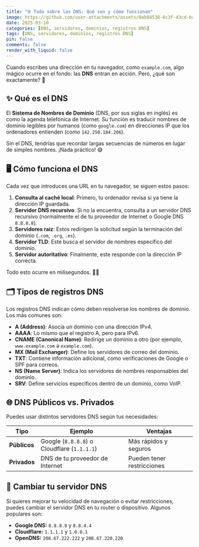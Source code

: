 ```yaml
---
title: "🌐 Todo sobre las DNS: Qué son y cómo funcionan"
image: https://github.com/user-attachments/assets/0ab84538-6c3f-43cd-ba65-822acc7e9fda
date: 2025-03-10
categories: [DNS, servidores, dominios, registros DNS]
tags: [DNS, servidores, dominios, registros DNS]
pin: false
comments: false
render_with_liquid: false
---
```


Cuando escribes una dirección en tu navegador, como `example.com`, algo mágico ocurre en el fondo: las **DNS** entran en acción. Pero, ¿qué son exactamente? 🤔

## ✨ Qué es el DNS

El **Sistema de Nombres de Dominio** (DNS, por sus siglas en inglés) es como la agenda telefónica de Internet. Su función es traducir nombres de dominio legibles por humanos (como `google.com`) en direcciones IP que los ordenadores entienden (como `142.250.184.206`).

Sin el DNS, tendrías que recordar largas secuencias de números en lugar de simples nombres. ¡Nada práctico! 😅

## 🖥️ Cómo funciona el DNS

Cada vez que introduces una URL en tu navegador, se siguen estos pasos:

1. **Consulta al caché local**: Primero, tu ordenador revisa si ya tiene la dirección IP guardada.
2. **Servidor DNS recursivo**: Si no la encuentra, consulta a un servidor DNS recursivo (normalmente el de tu proveedor de Internet o Google DNS `8.8.8.8`).
3. **Servidores raiz**: Estos redirigen la solicitud según la terminación del dominio (`.com`, `.org`, `.es`).
4. **Servidor TLD**: Este busca el servidor de nombres específico del dominio.
5. **Servidor autoritativo**: Finalmente, este responde con la dirección IP correcta.

Todo esto ocurre en milisegundos. 🏃‍♂️

## 🗂 Tipos de registros DNS

Los registros DNS indican cómo deben resolverse los nombres de dominio. Los más comunes son:

- **A (Address)**: Asocia un dominio con una dirección IPv4.
- **AAAA**: Lo mismo que el registro A, pero para IPv6.
- **CNAME (Canonical Name)**: Redirige un dominio a otro (por ejemplo, `www.example.com` a `example.com`).
- **MX (Mail Exchanger)**: Define los servidores de correo del dominio.
- **TXT**: Contiene información adicional, como verificaciones de Google o SPF para correos.
- **NS (Name Server)**: Indica los servidores de nombres responsables del dominio.
- **SRV**: Define servicios específicos dentro de un dominio, como VoIP.

## 🌐 DNS Públicos vs. Privados

Puedes usar distintos servidores DNS según tus necesidades:

| Tipo | Ejemplo | Ventajas |
|------|---------|----------|
| **Públicos** | Google (`8.8.8.8`) o Cloudflare (`1.1.1.1`) | Más rápidos y seguros |
| **Privados** | DNS de tu proveedor de Internet | Pueden tener restricciones |

## 📡 Cambiar tu servidor DNS

Si quieres mejorar tu velocidad de navegación o evitar restricciones, puedes cambiar el servidor DNS en tu router o dispositivo. Algunos populares son:

- **Google DNS:** `8.8.8.8` y `8.8.4.4`
- **Cloudflare:** `1.1.1.1` y `1.0.0.1`
- **OpenDNS:** `208.67.222.222` y `208.67.220.220`
